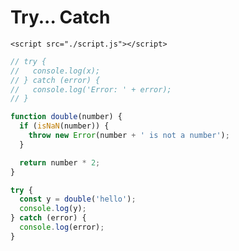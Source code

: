 <!DOCTYPE html>
<html lang="en">
  <head>
    <meta charset="UTF-8" />
    <meta http-equiv="X-UA-Compatible" content="IE=edge" />
    <meta name="viewport" content="width=device-width, initial-scale=1.0" />
    <title>Try... Catch</title>
  </head>
  <body>
    <h1>Try... Catch</h1>

    <script src="./script.js"></script>
  </body>
</html>

```js
// try {
//   console.log(x);
// } catch (error) {
//   console.log('Error: ' + error);
// }

function double(number) {
  if (isNaN(number)) {
    throw new Error(number + ' is not a number');
  }

  return number * 2;
}

try {
  const y = double('hello');
  console.log(y);
} catch (error) {
  console.log(error);
}
